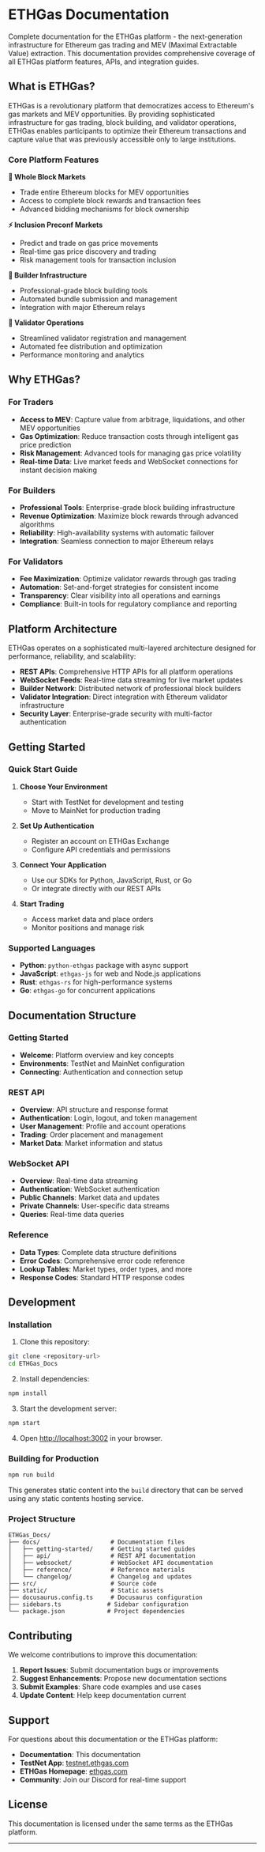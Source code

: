 # ETHGas Documentation

Complete documentation for the ETHGas platform - the next-generation infrastructure for Ethereum gas trading and MEV (Maximal Extractable Value) extraction. This documentation provides comprehensive coverage of all ETHGas platform features, APIs, and integration guides.

## What is ETHGas?

ETHGas is a revolutionary platform that democratizes access to Ethereum's gas markets and MEV opportunities. By providing sophisticated infrastructure for gas trading, block building, and validator operations, ETHGas enables participants to optimize their Ethereum transactions and capture value that was previously accessible only to large institutions.

### Core Platform Features

**🎯 Whole Block Markets**
- Trade entire Ethereum blocks for MEV opportunities
- Access to complete block rewards and transaction fees
- Advanced bidding mechanisms for block ownership

**⚡ Inclusion Preconf Markets** 
- Predict and trade on gas price movements
- Real-time gas price discovery and trading
- Risk management tools for transaction inclusion

**🔧 Builder Infrastructure**
- Professional-grade block building tools
- Automated bundle submission and management
- Integration with major Ethereum relays

**👥 Validator Operations**
- Streamlined validator registration and management
- Automated fee distribution and optimization
- Performance monitoring and analytics

## Why ETHGas?

### For Traders
- **Access to MEV**: Capture value from arbitrage, liquidations, and other MEV opportunities
- **Gas Optimization**: Reduce transaction costs through intelligent gas price prediction
- **Risk Management**: Advanced tools for managing gas price volatility
- **Real-time Data**: Live market feeds and WebSocket connections for instant decision making

### For Builders
- **Professional Tools**: Enterprise-grade block building infrastructure
- **Revenue Optimization**: Maximize block rewards through advanced algorithms
- **Reliability**: High-availability systems with automatic failover
- **Integration**: Seamless connection to major Ethereum relays

### For Validators
- **Fee Maximization**: Optimize validator rewards through gas trading
- **Automation**: Set-and-forget strategies for consistent income
- **Transparency**: Clear visibility into all operations and earnings
- **Compliance**: Built-in tools for regulatory compliance and reporting

## Platform Architecture

ETHGas operates on a sophisticated multi-layered architecture designed for performance, reliability, and scalability:

- **REST APIs**: Comprehensive HTTP APIs for all platform operations
- **WebSocket Feeds**: Real-time data streaming for live market updates
- **Builder Network**: Distributed network of professional block builders
- **Validator Integration**: Direct integration with Ethereum validator infrastructure
- **Security Layer**: Enterprise-grade security with multi-factor authentication

## Getting Started

### Quick Start Guide

1. **Choose Your Environment**
   - Start with TestNet for development and testing
   - Move to MainNet for production trading

2. **Set Up Authentication**
   - Register an account on ETHGas Exchange
   - Configure API credentials and permissions

3. **Connect Your Application**
   - Use our SDKs for Python, JavaScript, Rust, or Go
   - Or integrate directly with our REST APIs

4. **Start Trading**
   - Access market data and place orders
   - Monitor positions and manage risk

### Supported Languages

- **Python**: `python-ethgas` package with async support
- **JavaScript**: `ethgas-js` for web and Node.js applications  
- **Rust**: `ethgas-rs` for high-performance systems
- **Go**: `ethgas-go` for concurrent applications

## Documentation Structure

### Getting Started
- **Welcome**: Platform overview and key concepts
- **Environments**: TestNet and MainNet configuration
- **Connecting**: Authentication and connection setup

### REST API
- **Overview**: API structure and response format
- **Authentication**: Login, logout, and token management
- **User Management**: Profile and account operations
- **Trading**: Order placement and management
- **Market Data**: Market information and status

### WebSocket API
- **Overview**: Real-time data streaming
- **Authentication**: WebSocket authentication
- **Public Channels**: Market data and updates
- **Private Channels**: User-specific data streams
- **Queries**: Real-time data queries

### Reference
- **Data Types**: Complete data structure definitions
- **Error Codes**: Comprehensive error code reference
- **Lookup Tables**: Market types, order types, and more
- **Response Codes**: Standard HTTP response codes

## Development

### Installation

1. Clone this repository:
```bash
git clone <repository-url>
cd ETHGas_Docs
```

2. Install dependencies:
```bash
npm install
```

3. Start the development server:
```bash
npm start
```

4. Open [http://localhost:3002](http://localhost:3002) in your browser.

### Building for Production

```bash
npm run build
```

This generates static content into the `build` directory that can be served using any static contents hosting service.

### Project Structure

```
ETHGas_Docs/
├── docs/                    # Documentation files
│   ├── getting-started/     # Getting started guides
│   ├── api/                 # REST API documentation
│   ├── websocket/           # WebSocket API documentation
│   ├── reference/           # Reference materials
│   └── changelog/           # Changelog and updates
├── src/                     # Source code
├── static/                  # Static assets
├── docusaurus.config.ts     # Docusaurus configuration
├── sidebars.ts             # Sidebar configuration
└── package.json            # Project dependencies
```


## Contributing

We welcome contributions to improve this documentation:

1. **Report Issues**: Submit documentation bugs or improvements
2. **Suggest Enhancements**: Propose new documentation sections
3. **Submit Examples**: Share code examples and use cases
4. **Update Content**: Help keep documentation current

## Support

For questions about this documentation or the ETHGas platform:

- **Documentation**: This documentation
- **TestNet App**: [testnet.ethgas.com](https://testnet.ethgas.com)
- **ETHGas Homepage**: [ethgas.com](https://ethgas.com)
- **Community**: Join our Discord for real-time support

## License

This documentation is licensed under the same terms as the ETHGas platform.

---



